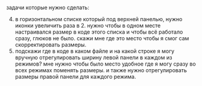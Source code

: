 задачи которые нужно сделать:

4. в горизонтальном списке который под верхней панелью, нужно иконки увеличить раза в 2. нужно чтобы в одном месте
   настраивался размер в коде этого списка и чтобы всё работало сразу, глюков не было. скажи мне где это место чтобы я
   смог сам скорректировать размеры.
5. подскажи где в коде в каком файле и на какой строке я могу вручную отрегулировать ширину левой панели в каждом из
   режимов? мне нужно чтобы было место удобное где я могу сразу во всех режимах поменять размеры. и также нужно
   отрегулировать размеры правой панели для каждого режима.
